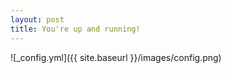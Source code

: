 ```yaml
---
layout: post
title: You're up and running!
---
```

![_config.yml]({{ site.baseurl }}/images/config.png)
